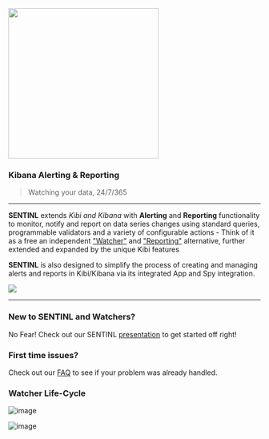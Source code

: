 <img src="https://camo.githubusercontent.com/44ce03256400f1c096ab8e96a22e43508001939b/687474703a2f2f692e696d6775722e636f6d2f7334544b7062462e706e67" width="300"/>

### Kibana Alerting & Reporting
> Watching your data, 24/7/365

---

**SENTINL** extends *Kibi and Kibana* with **Alerting** and **Reporting** functionality to monitor, notify and report on data series changes using standard queries, programmable validators and a variety of configurable actions - Think of it as a free an independent ["Watcher"](https://www.elastic.co/guide/en/watcher/current/introduction.html) and ["Reporting"](https://www.elastic.co/products/reporting) alternative, further extended and expanded by the unique Kibi features

**SENTINL** is also designed to simplify the process of creating and managing alerts and reports in Kibi/Kibana via its integrated  App and Spy integration.

<img src="https://camo.githubusercontent.com/d856ce1587103e465496b8b70413e1bc67b21be0/687474703a2f2f692e696d6775722e636f6d2f50734e734169792e706e67" />

---

### New to SENTINL and Watchers?
No Fear! Check out our SENTINL [presentation](https://www.slideshare.net/secret/gobTp9S3omqn9a) to get started off right!

### First time issues?
Check out our [FAQ](SENTINL-FAQ) to see if your problem was already handled.

### Watcher Life-Cycle
![image](https://user-images.githubusercontent.com/1423657/30432947-77a4506c-9963-11e7-93a0-6595fc353a8c.png)

![image](https://user-images.githubusercontent.com/1423657/30433048-bc560f7a-9963-11e7-93e3-d43a8eb3c1d3.png)
